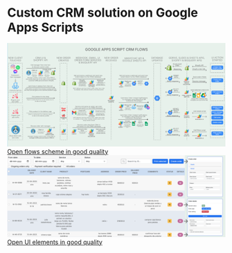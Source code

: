 # Custom CRM solution on Google Apps Scripts
<img src="./crm_flow.png"/>
<a href="https://raw.githubusercontent.com/steven-kollo/custom-crm-gs-js/main/crm_flow.png">Open flows scheme in good quality</a>
<br>
<img src="./crm_ui.png"/>
<a href="https://raw.githubusercontent.com/steven-kollo/custom-crm-gs-js/main/crm_ui.png">Open UI elements in good quality</a>

